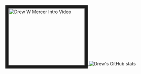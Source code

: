 

<a href="http://www.youtube.com/watch?feature=player_embedded&v=Ih4JN3DhYn4" target="_blank">
 <img src="http://img.youtube.com/vi/Ih4JN3DhYn4/0.jpg" alt="Drew W Mercer Intro Video" width="240" height="180" border="10" />
</a><img aligh="left" alt="Drew's GitHub stats" src="https://github-readme-stats.vercel.app/api?username=drewwmercer&show_icons=true&hide_border=true&hide=contribs&theme=synthwave" /> 


<!--
**drewwmercer/drewwmercer** is a ✨ _special_ ✨ repository because its `README.md` (this file) appears on your GitHub profile.

Here are some ideas to get you started:

- 🔭 I’m currently working on ...
- 🌱 I’m currently learning ...
- 👯 I’m looking to collaborate on ...
- 🤔 I’m looking for help with ...
- 💬 Ask me about ...
- 📫 How to reach me: ...
- 😄 Pronouns: ...
- ⚡ Fun fact: ...

### ![](https://placehold.it/350x90/009955/fff?text='Hello!')
-->
